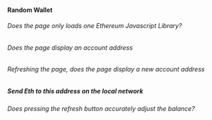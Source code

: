 #### Random Wallet

###### Does the page only loads one Ethereum Javascript Library?

###### Does the page display an account address

###### Refreshing the page, does the page display a new account address

##### Send Eth to this address on the local network 

###### Does pressing the refresh button accurately adjust the balance?

